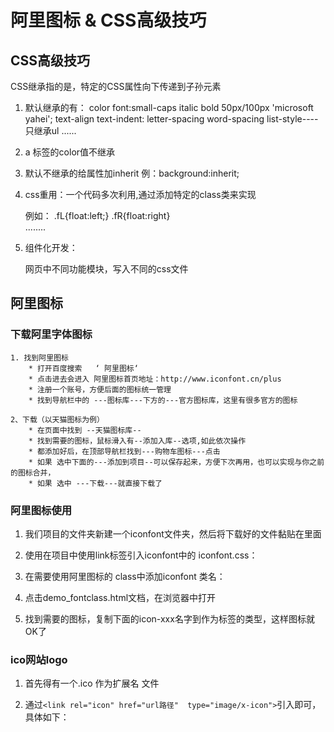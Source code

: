 # 阿里图标 & CSS高级技巧

## CSS高级技巧

CSS继承指的是，特定的CSS属性向下传递到子孙元素

1. 默认继承的有：
	color
	font:small-caps italic bold 50px/100px 'microsoft yahei';
	text-align
	text-indent:
	letter-spacing
	word-spacing
	list-style----只继承ul
	......

2. a 标签的color值不继承

3. 默认不继承的给属性加inherit 例：background:inherit;

4. css重用：一个代码多次利用,通过添加特定的class类来实现

	例如：
	.fL{float:left;}
	.fR{float:right}	
	........

5. 组件化开发：

	网页中不同功能模块，写入不同的css文件

## 阿里图标

### 下载阿里字体图标

	1. 找到阿里图标	
		* 打开百度搜索   ‘ 阿里图标‘
		* 点击进去会进入 阿里图标首页地址：http://www.iconfont.cn/plus
		* 注册一个账号，方便后面的图标统一管理
		* 找到导航栏中的 ---图标库---下方的---官方图标库，这里有很多官方的图标

	2、下载（以天猫图标为例）
		* 在页面中找到 --天猫图标库--
		* 找到需要的图标，鼠标滑入有--添加入库--选项,如此依次操作
		* 都添加好后，在顶部导航栏找到---购物车图标---点击
		* 如果 选中下面的---添加到项目--可以保存起来，方便下次再用，也可以实现与你之前的图标合并，
		* 如果 选中 ---下载---就直接下载了

### 阿里图标使用

1. 我们项目的文件夹新建一个iconfont文件夹，然后将下载好的文件黏贴在里面

2. 使用在项目中使用link标签引入iconfont中的 iconfont.css：
	<link rel="stylesheet" type="text/css" href="./iconfont.css">

3. 在需要使用阿里图标的 class中添加iconfont 类名：
	<i class="iconfont"></i>

4. 点击demo_fontclass.html文档，在浏览器中打开

5. 找到需要的图标，复制下面的icon-xxx名字到<i class="iconfont icon-xxx"></i>作为标签的类型，这样图标就OK了

### ico网站logo

1. 首先得有一个.ico 作为扩展名 文件

2. 通过```<link rel="icon" href="url路径"  type="image/x-icon">```引入即可，具体如下：

	<link rel="shortcut icon" href="/dir/favicon.ico"  type="image/x-icon">













